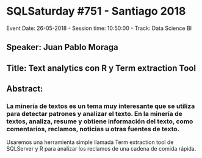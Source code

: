 # SQLSaturday #751 - Santiago 2018
Event Date: 26-05-2018 - Session time: 10:50:00 - Track: Data Science  BI
## Speaker: Juan Pablo Moraga
## Title: Text analytics con R y Term extraction Tool
## Abstract:
### La minería de textos es un tema muy interesante que se utiliza para detectar patrones y analizar el texto. En la minería de textos, analiza, resume y obtiene información del texto, como comentarios, reclamos, noticias u otras fuentes de texto.

Usaremos una herramienta simple llamada Term extraction tool de SQLServer y R para analizar los reclamos de una cadena de comida rápida.
